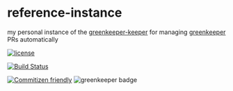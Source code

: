 # reference-instance

my personal instance of the [greenkeeper-keeper](https://github.com/greenkeeper-keeper/hapi-greenkeeper-keeper)
for managing [greenkeeper](https://greenkeeper.io/) PRs automatically

[![license](https://img.shields.io/github/license/travi/greenkeeper-keeper.svg)](LICENSE)

[![Build Status](https://img.shields.io/travis/travi/greenkeeper-keeper.svg?style=flat&branch=master)](https://travis-ci.org/travi/greenkeeper-keeper)

[![Commitizen friendly](https://img.shields.io/badge/commitizen-friendly-brightgreen.svg)](http://commitizen.github.io/cz-cli/)
![greenkeeper badge](https://badges.greenkeeper.io/travi/greenkeeper-keeper.svg)
